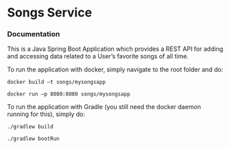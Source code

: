 # Songs Service

### Documentation
This is a Java Spring Boot Application which provides a REST API for adding and accessing data related to a User’s favorite songs of all time.

To run the application with docker, simply navigate to the root folder and do:

`docker build –t songs/mysongsapp`

`docker run –p 8080:8080 songs/mysongsapp`

To run the application with Gradle (you still need the docker daemon running for this), simply do:

`./gradlew build`

`./gradlew bootRun` 

